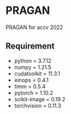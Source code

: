 # PRAGAN
PRAGAN for accv 2022

## Requirement

- python = 3.7.12
- numpy = 1.21.5
- cudatoolkit = 11.3.1
- einops = 0.4.1
- timm = 0.5.4
- pytorch = 1.10.2
- scikit-image = 0.19.2
- torchvision = 0.11.3

